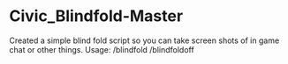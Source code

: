 # Civic_Blindfold-Master
Created a simple blind fold script so you can take screen shots of in game chat or other things. Usage: /blindfold /blindfoldoff
